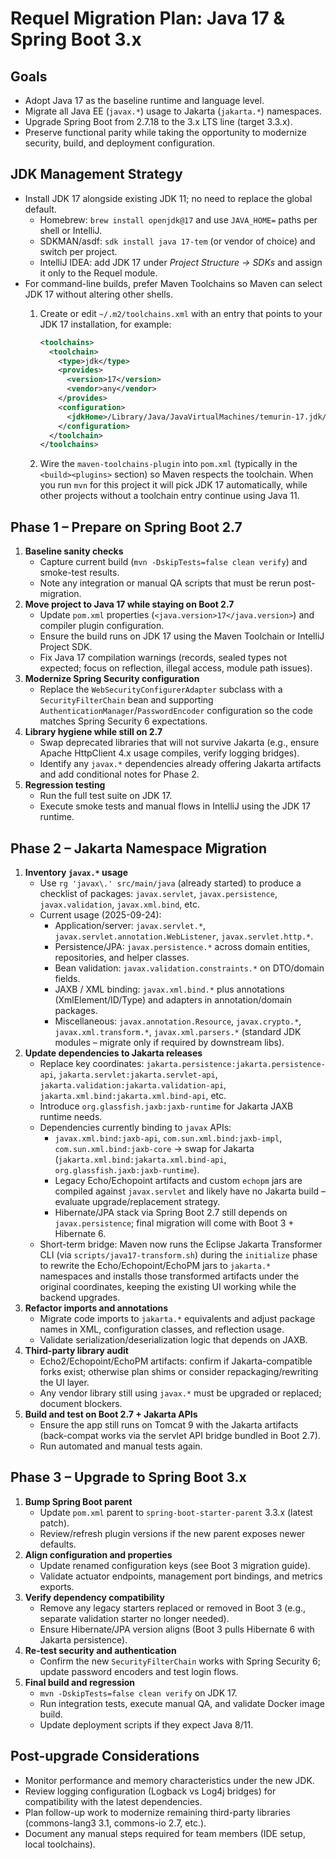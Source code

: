 # Requel Migration Plan: Java 17 & Spring Boot 3.x

## Goals
- Adopt Java 17 as the baseline runtime and language level.
- Migrate all Java EE (`javax.*`) usage to Jakarta (`jakarta.*`) namespaces.
- Upgrade Spring Boot from 2.7.18 to the 3.x LTS line (target 3.3.x).
- Preserve functional parity while taking the opportunity to modernize security, build, and deployment configuration.

## JDK Management Strategy
- Install JDK 17 alongside existing JDK 11; no need to replace the global default.
  - Homebrew: `brew install openjdk@17` and use `JAVA_HOME=` paths per shell or IntelliJ.
  - SDKMAN/asdf: `sdk install java 17-tem` (or vendor of choice) and switch per project.
  - IntelliJ IDEA: add JDK 17 under *Project Structure → SDKs* and assign it only to the Requel module.
- For command-line builds, prefer Maven Toolchains so Maven can select JDK 17 without altering other shells.
  1. Create or edit `~/.m2/toolchains.xml` with an entry that points to your JDK 17 installation, for example:

     ```xml
     <toolchains>
       <toolchain>
         <type>jdk</type>
         <provides>
           <version>17</version>
           <vendor>any</vendor>
         </provides>
         <configuration>
           <jdkHome>/Library/Java/JavaVirtualMachines/temurin-17.jdk/Contents/Home</jdkHome>
         </configuration>
       </toolchain>
     </toolchains>
     ```

  2. Wire the `maven-toolchains-plugin` into `pom.xml` (typically in the `<build><plugins>` section) so Maven respects the toolchain. When you run `mvn` for this project it will pick JDK 17 automatically, while other projects without a toolchain entry continue using Java 11.

## Phase 1 – Prepare on Spring Boot 2.7
1. **Baseline sanity checks**
   - Capture current build (`mvn -DskipTests=false clean verify`) and smoke-test results.
   - Note any integration or manual QA scripts that must be rerun post-migration.
2. **Move project to Java 17 while staying on Boot 2.7**
   - Update `pom.xml` properties (`<java.version>17</java.version>`) and compiler plugin configuration.
   - Ensure the build runs on JDK 17 using the Maven Toolchain or IntelliJ Project SDK.
   - Fix Java 17 compilation warnings (records, sealed types not expected; focus on reflection, illegal access, module path issues).
3. **Modernize Spring Security configuration**
   - Replace the `WebSecurityConfigurerAdapter` subclass with a `SecurityFilterChain` bean and supporting `AuthenticationManager`/`PasswordEncoder` configuration so the code matches Spring Security 6 expectations.
4. **Library hygiene while still on 2.7**
   - Swap deprecated libraries that will not survive Jakarta (e.g., ensure Apache HttpClient 4.x usage compiles, verify logging bridges).
   - Identify any `javax.*` dependencies already offering Jakarta artifacts and add conditional notes for Phase 2.
5. **Regression testing**
   - Run the full test suite on JDK 17.
   - Execute smoke tests and manual flows in IntelliJ using the JDK 17 runtime.

## Phase 2 – Jakarta Namespace Migration
1. **Inventory `javax.*` usage**
   - Use `rg 'javax\.' src/main/java` (already started) to produce a checklist of packages: `javax.servlet`, `javax.persistence`, `javax.validation`, `javax.xml.bind`, etc.
   - Current usage (2025-09-24):
     - Application/server: `javax.servlet.*`, `javax.servlet.annotation.WebListener`, `javax.servlet.http.*`.
     - Persistence/JPA: `javax.persistence.*` across domain entities, repositories, and helper classes.
     - Bean validation: `javax.validation.constraints.*` on DTO/domain fields.
     - JAXB / XML binding: `javax.xml.bind.*` plus annotations (XmlElement/ID/Type) and adapters in annotation/domain packages.
     - Miscellaneous: `javax.annotation.Resource`, `javax.crypto.*`, `javax.xml.transform.*`, `javax.xml.parsers.*` (standard JDK modules – migrate only if required by downstream libs).
2. **Update dependencies to Jakarta releases**
   - Replace key coordinates: `jakarta.persistence:jakarta.persistence-api`, `jakarta.servlet:jakarta.servlet-api`, `jakarta.validation:jakarta.validation-api`, `jakarta.xml.bind:jakarta.xml.bind-api`, etc.
   - Introduce `org.glassfish.jaxb:jaxb-runtime` for Jakarta JAXB runtime needs.
   - Dependencies currently binding to `javax` APIs:
     - `javax.xml.bind:jaxb-api`, `com.sun.xml.bind:jaxb-impl`, `com.sun.xml.bind:jaxb-core` → swap for Jakarta (`jakarta.xml.bind:jakarta.xml.bind-api`, `org.glassfish.jaxb:jaxb-runtime`).
     - Legacy Echo/Echopoint artifacts and custom `echopm` jars are compiled against `javax.servlet` and likely have no Jakarta build – evaluate upgrade/replacement strategy.
     - Hibernate/JPA stack via Spring Boot 2.7 still depends on `javax.persistence`; final migration will come with Boot 3 + Hibernate 6.
   - Short-term bridge: Maven now runs the Eclipse Jakarta Transformer CLI (via `scripts/java17-transform.sh`) during the `initialize` phase to rewrite the Echo/Echopoint/EchoPM jars to `jakarta.*` namespaces and installs those transformed artifacts under the original coordinates, keeping the existing UI working while the backend upgrades.
3. **Refactor imports and annotations**
   - Migrate code imports to `jakarta.*` equivalents and adjust package names in XML, configuration classes, and reflection usage.
   - Validate serialization/deserialization logic that depends on JAXB.
4. **Third-party library audit**
   - Echo2/Echopoint/EchoPM artifacts: confirm if Jakarta-compatible forks exist; otherwise plan shims or consider repackaging/rewriting the UI layer.
   - Any vendor library still using `javax.*` must be upgraded or replaced; document blockers.
5. **Build and test on Boot 2.7 + Jakarta APIs**
   - Ensure the app still runs on Tomcat 9 with the Jakarta artifacts (back-compat works via the servlet API bridge bundled in Boot 2.7).
   - Run automated and manual tests again.

## Phase 3 – Upgrade to Spring Boot 3.x
1. **Bump Spring Boot parent**
   - Update `pom.xml` parent to `spring-boot-starter-parent` 3.3.x (latest patch).
   - Review/refresh plugin versions if the new parent exposes newer defaults.
2. **Align configuration and properties**
   - Update renamed configuration keys (see Boot 3 migration guide).
   - Validate actuator endpoints, management port bindings, and metrics exports.
3. **Verify dependency compatibility**
   - Remove any legacy starters replaced or removed in Boot 3 (e.g., separate validation starter no longer needed).
   - Ensure Hibernate/JPA version aligns (Boot 3 pulls Hibernate 6 with Jakarta persistence).
4. **Re-test security and authentication**
   - Confirm the new `SecurityFilterChain` works with Spring Security 6; update password encoders and test login flows.
5. **Final build and regression**
   - `mvn -DskipTests=false clean verify` on JDK 17.
   - Run integration tests, execute manual QA, and validate Docker image build.
   - Update deployment scripts if they expect Java 8/11.

## Post-upgrade Considerations
- Monitor performance and memory characteristics under the new JDK.
- Review logging configuration (Logback vs Log4j bridges) for compatibility with the latest dependencies.
- Plan follow-up work to modernize remaining third-party libraries (commons-lang3 3.1, commons-io 2.7, etc.).
- Document any manual steps required for team members (IDE setup, local toolchains).
